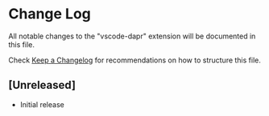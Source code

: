 # Change Log

All notable changes to the "vscode-dapr" extension will be documented in this file.

Check [Keep a Changelog](http://keepachangelog.com/) for recommendations on how to structure this file.

## [Unreleased]

- Initial release